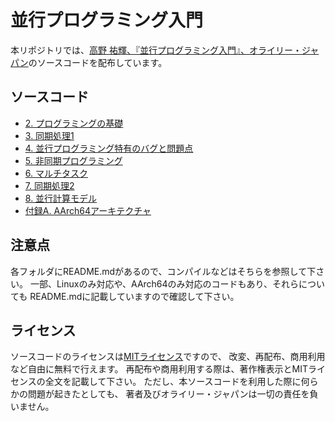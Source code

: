 # 並行プログラミング入門

本リポジトリでは、[高野 祐輝、『並行プログラミング入門』、オライリー・ジャパン](https://www.oreilly.co.jp/books/9784873119595/)のソースコードを配布しています。

## ソースコード

- [2. プログラミングの基礎](./chap2/)
- [3. 同期処理1](./chap3/)
- [4. 並行プログラミング特有のバグと問題点](./chap4/)
- [5. 非同期プログラミング](./chap5/)
- [6. マルチタスク](./chap6/)
- [7. 同期処理2](./chap7/)
- [8. 並行計算モデル](./chap8/)
- [付録A. AArch64アーキテクチャ](./appendix_A/)

## 注意点

各フォルダにREADME.mdがあるので、コンパイルなどはそちらを参照して下さい。
一部、Linuxのみ対応や、AArch64のみ対応のコードもあり、それらについても
README.mdに記載していますので確認して下さい。

## ライセンス

ソースコードのライセンスは[MITライセンス](LICENSE)ですので、
改変、再配布、商用利用など自由に無料で行えます。
再配布や商用利用する際は、著作権表示とMITライセンスの全文を記載して下さい。
ただし、本ソースコードを利用した際に何らかの問題が起きたとしても、
著者及びオライリー・ジャパンは一切の責任を負いません。
